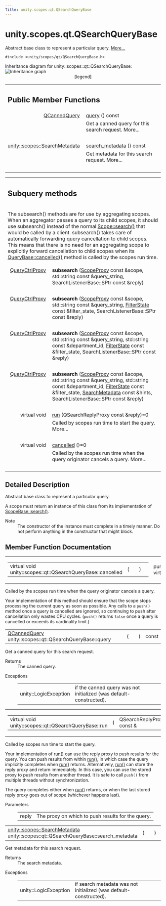```yaml
---
Title: unity.scopes.qt.QSearchQueryBase
---
```


# unity.scopes.qt.QSearchQueryBase

<p>Abstract base class to represent a particular query.  
<a href="#details">More...</a></p>
<p><code>#include &lt;unity/scopes/qt/QSearchQueryBase.h&gt;</code></p>
Inheritance diagram for unity::scopes::qt::QSearchQueryBase:
<img src="https://developer.ubuntu.com/static/devportal_uploaded/9daab2a5-b34d-48f3-85a4-82176379259b-../unity.scopes.qt.QSearchQueryBase/classunity_1_1scopes_1_1qt_1_1_q_search_query_base__inherit__graph.png" border="0" usemap="#unity_1_1scopes_1_1qt_1_1_q_search_query_base_inherit__map" alt="Inheritance graph"/>
<map name="unity_1_1scopes_1_1qt_1_1_q_search_query_base_inherit__map" id="unity_1_1scopes_1_1qt_1_1_q_search_query_base_inherit__map">
</map>
<center><span class="legend">[legend]</span></center>
<table class="memberdecls">
<tr class="heading"><td colspan="2"><h2 class="groupheader">
Public Member Functions</h2></td></tr>
<tr class="memitem:a1ad69c195d42ecaea4a7851f1dfc6023"><td class="memItemLeft" align="right" valign="top"><a class="el" href="unity.scopes.qt.QCannedQuery.md">QCannedQuery</a>&#160;</td><td class="memItemRight" valign="bottom"><a class="el" href="#a1ad69c195d42ecaea4a7851f1dfc6023">query</a> () const </td></tr>
<tr class="memdesc:a1ad69c195d42ecaea4a7851f1dfc6023"><td class="mdescLeft">&#160;</td><td class="mdescRight">Get a canned query for this search request.  More...<br /></td></tr>
<tr class="separator:a1ad69c195d42ecaea4a7851f1dfc6023"><td class="memSeparator" colspan="2">&#160;</td></tr>
<tr class="memitem:a222670a440c3712d1bf5cfe220d6f55a"><td class="memItemLeft" align="right" valign="top"><a class="el" href="unity.scopes.SearchMetadata.md">unity::scopes::SearchMetadata</a>&#160;</td><td class="memItemRight" valign="bottom"><a class="el" href="#a222670a440c3712d1bf5cfe220d6f55a">search_metadata</a> () const </td></tr>
<tr class="memdesc:a222670a440c3712d1bf5cfe220d6f55a"><td class="mdescLeft">&#160;</td><td class="mdescRight">Get metadata for this search request.  More...<br /></td></tr>
<tr class="separator:a222670a440c3712d1bf5cfe220d6f55a"><td class="memSeparator" colspan="2">&#160;</td></tr>
</table><table class="memberdecls">
<tr class="heading"><td colspan="2"><h2 class="groupheader">
Subquery methods</h2></td></tr>
<tr><td class="ititle" colspan="2"><p>The subsearch() methods are for use by aggregating scopes. When an aggregator passes a query to its child scopes, it should use subsearch() instead of the normal <a class="el" href="unity.scopes.Scope.md#a09976690ca801ecada50687df6046a29" title="Initiates a search query. ">Scope::search()</a> that would be called by a client. subsearch() takes care of automatically forwarding query cancellation to child scopes. This means that there is no need for an aggregating scope to explicitly forward cancellation to child scopes when its <a class="el" href="unity.scopes.QueryBase.md#a596b19dbfd6efe96b834be75a9b64c68" title="Called by the scopes runtime when the query originator cancels a query. ">QueryBase::cancelled()</a> method is called by the scopes run time. </p>
</td></tr>
<tr class="memitem:ab4977a32f485b4c7ac561a99d4b2af28"><td class="memItemLeft" align="right" valign="top">
<a class="el" href="unity.scopes.md#a35e73cba26e0db0b36ffa0283a7d55dd">QueryCtrlProxy</a>&#160;</td><td class="memItemRight" valign="bottom"><b>subsearch</b> (<a class="el" href="unity.scopes.md#a94db15da410f8419e4da711db842aaae">ScopeProxy</a> const &amp;scope, std::string const &amp;query_string, SearchListenerBase::SPtr const &amp;reply)</td></tr>
<tr class="separator:ab4977a32f485b4c7ac561a99d4b2af28"><td class="memSeparator" colspan="2">&#160;</td></tr>
<tr class="memitem:a30757461a1f7de8808ebbabf4355b2d1"><td class="memItemLeft" align="right" valign="top">
<a class="el" href="unity.scopes.md#a35e73cba26e0db0b36ffa0283a7d55dd">QueryCtrlProxy</a>&#160;</td><td class="memItemRight" valign="bottom"><b>subsearch</b> (<a class="el" href="unity.scopes.md#a94db15da410f8419e4da711db842aaae">ScopeProxy</a> const &amp;scope, std::string const &amp;query_string, <a class="el" href="unity.scopes.FilterState.md">FilterState</a> const &amp;filter_state, SearchListenerBase::SPtr const &amp;reply)</td></tr>
<tr class="separator:a30757461a1f7de8808ebbabf4355b2d1"><td class="memSeparator" colspan="2">&#160;</td></tr>
<tr class="memitem:a8c30e6afd06543a53773f32d3a8fb007"><td class="memItemLeft" align="right" valign="top">
<a class="el" href="unity.scopes.md#a35e73cba26e0db0b36ffa0283a7d55dd">QueryCtrlProxy</a>&#160;</td><td class="memItemRight" valign="bottom"><b>subsearch</b> (<a class="el" href="unity.scopes.md#a94db15da410f8419e4da711db842aaae">ScopeProxy</a> const &amp;scope, std::string const &amp;query_string, std::string const &amp;department_id, <a class="el" href="unity.scopes.FilterState.md">FilterState</a> const &amp;filter_state, SearchListenerBase::SPtr const &amp;reply)</td></tr>
<tr class="separator:a8c30e6afd06543a53773f32d3a8fb007"><td class="memSeparator" colspan="2">&#160;</td></tr>
<tr class="memitem:a25141482608f312ae9c17564538cd143"><td class="memItemLeft" align="right" valign="top">
<a class="el" href="unity.scopes.md#a35e73cba26e0db0b36ffa0283a7d55dd">QueryCtrlProxy</a>&#160;</td><td class="memItemRight" valign="bottom"><b>subsearch</b> (<a class="el" href="unity.scopes.md#a94db15da410f8419e4da711db842aaae">ScopeProxy</a> const &amp;scope, std::string const &amp;query_string, std::string const &amp;department_id, <a class="el" href="unity.scopes.FilterState.md">FilterState</a> const &amp;filter_state, <a class="el" href="unity.scopes.SearchMetadata.md">SearchMetadata</a> const &amp;hints, SearchListenerBase::SPtr const &amp;reply)</td></tr>
<tr class="separator:a25141482608f312ae9c17564538cd143"><td class="memSeparator" colspan="2">&#160;</td></tr>
<tr class="memitem:ae12e4040935c2240f2f02482acd49e89"><td class="memItemLeft" align="right" valign="top">virtual void&#160;</td><td class="memItemRight" valign="bottom"><a class="el" href="#ae12e4040935c2240f2f02482acd49e89">run</a> (QSearchReplyProxy const &amp;reply)=0</td></tr>
<tr class="memdesc:ae12e4040935c2240f2f02482acd49e89"><td class="mdescLeft">&#160;</td><td class="mdescRight">Called by scopes run time to start the query.  More...<br /></td></tr>
<tr class="separator:ae12e4040935c2240f2f02482acd49e89"><td class="memSeparator" colspan="2">&#160;</td></tr>
<tr class="memitem:a811927afeb090c114fd8ad5b459ec4e7"><td class="memItemLeft" align="right" valign="top">virtual void&#160;</td><td class="memItemRight" valign="bottom"><a class="el" href="#a811927afeb090c114fd8ad5b459ec4e7">cancelled</a> ()=0</td></tr>
<tr class="memdesc:a811927afeb090c114fd8ad5b459ec4e7"><td class="mdescLeft">&#160;</td><td class="mdescRight">Called by the scopes run time when the query originator cancels a query.  More...<br /></td></tr>
<tr class="separator:a811927afeb090c114fd8ad5b459ec4e7"><td class="memSeparator" colspan="2">&#160;</td></tr>
</table>
<a name="details" id="details"></a><h2 class="groupheader">Detailed Description</h2>
<p>Abstract base class to represent a particular query. </p>
<p>A scope must return an instance of this class from its implementation of <a class="el" href="unity.scopes.ScopeBase.md#a0e4969ff26dc1d396d74c56d896fd564" title="Called by the scopes runtime when a scope needs to instantiate a query. ">ScopeBase::search()</a>.</p>
<dl class="section note"><dt>Note</dt><dd>The constructor of the instance must complete in a timely manner. Do not perform anything in the constructor that might block. </dd></dl>
<h2 class="groupheader">Member Function Documentation</h2>
<table class="mlabels">
<tr>
<td class="mlabels-left">
<table class="memname">
<tr>
<td class="memname">virtual void unity::scopes::qt::QSearchQueryBase::cancelled </td>
<td>(</td>
<td class="paramname"></td><td>)</td>
<td></td>
</tr>
</table>
</td>
<td class="mlabels-right">
<span class="mlabels"><span class="mlabel">pure virtual</span><span class="mlabel">slot</span></span>  </td>
</tr>
</table>
<p>Called by the scopes run time when the query originator cancels a query. </p>
<p>Your implementation of this method should ensure that the scope stops processing the current query as soon as possible. Any calls to a <code>push()</code> method once a query is cancelled are ignored, so continuing to push after cancellation only wastes CPU cycles. (<code>push()</code> returns <code>false</code> once a query is cancelled or exceeds its cardinality limit.) </p>
<table class="memname">
<tr>
<td class="memname"><a class="el" href="unity.scopes.qt.QCannedQuery.md">QCannedQuery</a> unity::scopes::qt::QSearchQueryBase::query </td>
<td>(</td>
<td class="paramname"></td><td>)</td>
<td> const</td>
</tr>
</table>
<p>Get a canned query for this search request. </p>
<dl class="section return"><dt>Returns</dt><dd>The canned query. </dd></dl>
<dl class="exception"><dt>Exceptions</dt><dd>
<table class="exception">
<tr><td class="paramname">unity::LogicException</td><td>if the canned query was not initialized (was default-constructed). </td></tr>
</table>
</dd>
</dl>
<table class="mlabels">
<tr>
<td class="mlabels-left">
<table class="memname">
<tr>
<td class="memname">virtual void unity::scopes::qt::QSearchQueryBase::run </td>
<td>(</td>
<td class="paramtype">QSearchReplyProxy const &amp;&#160;</td>
<td class="paramname"><em>reply</em></td><td>)</td>
<td></td>
</tr>
</table>
</td>
<td class="mlabels-right">
<span class="mlabels"><span class="mlabel">pure virtual</span><span class="mlabel">slot</span></span>  </td>
</tr>
</table>
<p>Called by scopes run time to start the query. </p>
<p>Your implementation of <a class="el" href="#ae12e4040935c2240f2f02482acd49e89" title="Called by scopes run time to start the query. ">run()</a> can use the reply proxy to push results for the query. You can push results from within <a class="el" href="#ae12e4040935c2240f2f02482acd49e89" title="Called by scopes run time to start the query. ">run()</a>, in which case the query implicitly completes when <a class="el" href="#ae12e4040935c2240f2f02482acd49e89" title="Called by scopes run time to start the query. ">run()</a> returns. Alternatively, <a class="el" href="#ae12e4040935c2240f2f02482acd49e89" title="Called by scopes run time to start the query. ">run()</a> can store the reply proxy and return immediately. In this case, you can use the stored proxy to push results from another thread. It is safe to call <code>push()</code> from multiple threads without synchronization.</p>
<p>The query completes either when <a class="el" href="#ae12e4040935c2240f2f02482acd49e89" title="Called by scopes run time to start the query. ">run()</a> returns, or when the last stored reply proxy goes out of scope (whichever happens last).</p>
<dl class="params"><dt>Parameters</dt><dd>
<table class="params">
<tr><td class="paramname">reply</td><td>The proxy on which to push results for the query. </td></tr>
</table>
</dd>
</dl>
<table class="memname">
<tr>
<td class="memname"><a class="el" href="unity.scopes.SearchMetadata.md">unity::scopes::SearchMetadata</a> unity::scopes::qt::QSearchQueryBase::search_metadata </td>
<td>(</td>
<td class="paramname"></td><td>)</td>
<td> const</td>
</tr>
</table>
<p>Get metadata for this search request. </p>
<dl class="section return"><dt>Returns</dt><dd>The search metadata. </dd></dl>
<dl class="exception"><dt>Exceptions</dt><dd>
<table class="exception">
<tr><td class="paramname">unity::LogicException</td><td>if search metadata was not initialized (was default-constructed). </td></tr>
</table>
</dd>
</dl>
